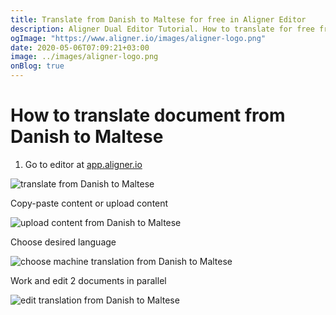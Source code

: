 ```yaml
---
title: Translate from Danish to Maltese for free in Aligner Editor
description: Aligner Dual Editor Tutorial. How to translate for free from Danish to Maltese. Aligner is multilingual document management platform. 
ogImage: "https://www.aligner.io/images/aligner-logo.png"
date: 2020-05-06T07:09:21+03:00
image: ../images/aligner-logo.png
onBlog: true
---
```


# How to translate document from Danish to Maltese

1. Go to editor at [app.aligner.io](https://app.aligner.io "Aligner App web page")

![translate from Danish to Maltese](../aligner-blank-editor.png "translate from Danish to Maltese")

Copy-paste content or upload content

![upload content from Danish to Maltese](../aligner-uploaded-document.png "upload content from Danish to Maltese")

Choose desired language

![choose machine translation from Danish to Maltese](../aligner-language-dropdown.png "choose machine translation from Danish to Maltese")

Work and edit 2 documents in parallel

![edit translation from Danish to Maltese](../aligner-double-sitded-editor.png "edit translation from Danish to Maltese")

